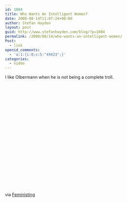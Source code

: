 ```yaml
---
id: 1084
title: Who Wants An Intelligent Women?
date: 2008-08-14T11:07:24+00:00
author: Stefan Hayden
layout: post
guid: http://www.stefanhayden.com/blog/?p=1084
permalink: /2008/08/14/who-wants-an-intelligent-women/
Post:
  - link
openid_comments:
  - 'a:1:{i:0;s:5:"49423";}'
categories:
  - video
---
```

I like Olbermann when he is not being a complete troll.

<object width="425" height="344"><param name="movie" value="http://www.youtube.com/v/V2S4slRydDM&color1=11645361&color2=13619151&hl=en&fs=1"></param><param name="wmode" value="transparent"></param><param name="allowFullScreen" value="true"></param><embed src="http://www.youtube.com/v/V2S4slRydDM&color1=11645361&color2=13619151&hl=en&fs=1" type="application/x-shockwave-flash" allowfullscreen="true" wmode="transparent" width="425" height="344"></embed></object>

via <a href="http://feeds.feedburner.com/~r/Feministing/~3/364840246/010379.html">Feministing</a>
